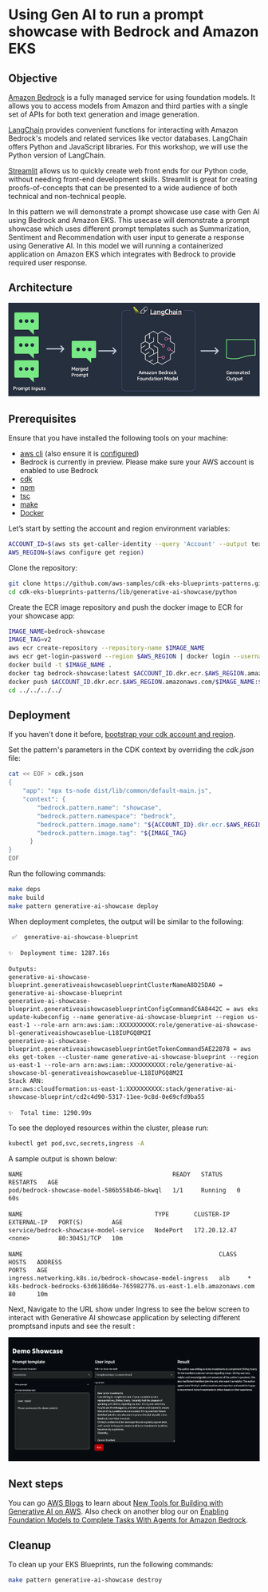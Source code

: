 # Using Gen AI to run a prompt showcase with Bedrock and Amazon EKS

## Objective

[Amazon Bedrock](https://aws.amazon.com/bedrock/) is a fully managed service for using foundation models. It allows you to access models from Amazon and third parties with a single set of APIs for both text generation and image generation.

[LangChain](https://python.langchain.com/) provides convenient functions for interacting with Amazon Bedrock's models and related services like vector databases. LangChain offers Python and JavaScript libraries. For this workshop, we will use the Python version of LangChain.

[Streamlit](https://streamlit.io/) allows us to quickly create web front ends for our Python code, without needing front-end development skills. Streamlit is great for creating proofs-of-concepts that can be presented to a wide audience of both technical and non-technical people.

In this pattern we will demonstrate a prompt showcase use case with Gen AI using Bedrock and Amazon EKS. This usecase will demonstrate a prompt showcase which uses different prompt templates such as Summarization, Sentiment and Recommendation with user input to generate a response using Generative AI. In this model we will running a containerized application on Amazon EKS which integrates with Bedrock to provide required user response.

## Architecture

![Showcase Architecture](../images/generativeai-showcase-architecture.jpg)

## Prerequisites

Ensure that you have installed the following tools on your machine:

- [aws cli](https://docs.aws.amazon.com/cli/latest/userguide/install-cliv2.html) (also ensure it is [configured](https://docs.aws.amazon.com/cli/latest/userguide/getting-started-quickstart.html#getting-started-quickstart-new))
- Bedrock is currently in preview. Please make sure your AWS account is enabled to use Bedrock
- [cdk](https://docs.aws.amazon.com/cdk/v2/guide/getting_started.html#getting_started_install)
- [npm](https://docs.npmjs.com/cli/v8/commands/npm-install)
- [tsc](https://www.typescriptlang.org/download)
- [make](https://www.gnu.org/software/make/)
- [Docker](https://docs.docker.com/get-docker/)

Let’s start by setting the account and region environment variables:

```sh
ACCOUNT_ID=$(aws sts get-caller-identity --query 'Account' --output text)
AWS_REGION=$(aws configure get region)
```

Clone the repository:

```sh
git clone https://github.com/aws-samples/cdk-eks-blueprints-patterns.git
cd cdk-eks-blueprints-patterns/lib/generative-ai-showcase/python
```
Create the ECR image repository and push the docker image to ECR for your showcase app:

```sh
IMAGE_NAME=bedrock-showcase
IMAGE_TAG=v2
aws ecr create-repository --repository-name $IMAGE_NAME
aws ecr get-login-password --region $AWS_REGION | docker login --username AWS --password-stdin $ACCOUNT_ID.dkr.ecr.$AWS_REGION.amazonaws.com
docker build -t $IMAGE_NAME .
docker tag bedrock-showcase:latest $ACCOUNT_ID.dkr.ecr.$AWS_REGION.amazonaws.com/$IMAGE_NAME:$IMAGE_TAG
docker push $ACCOUNT_ID.dkr.ecr.$AWS_REGION.amazonaws.com/$IMAGE_NAME:$IMAGE_TAG
cd ../../../../
```

## Deployment

If you haven't done it before, [bootstrap your cdk account and region](https://docs.aws.amazon.com/cdk/v2/guide/bootstrapping.html).

Set the pattern's parameters in the CDK context by overriding the _cdk.json_ file:

```sh
cat << EOF > cdk.json
{
    "app": "npx ts-node dist/lib/common/default-main.js",
    "context": {
        "bedrock.pattern.name": "showcase",
        "bedrock.pattern.namespace": "bedrock",
        "bedrock.pattern.image.name": "${ACCOUNT_ID}.dkr.ecr.$AWS_REGION.amazonaws.com/${IMAGE_NAME}",
        "bedrock.pattern.image.tag": "${IMAGE_TAG}
      }
}
EOF
```

Run the following commands:

```sh
make deps
make build
make pattern generative-ai-showcase deploy
```
When deployment completes, the output will be similar to the following:

```output
 ✅  generative-ai-showcase-blueprint

✨  Deployment time: 1287.16s

Outputs:
generative-ai-showcase-blueprint.generativeaishowcaseblueprintClusterNameA8D25DA0 = generative-ai-showcase-blueprint
generative-ai-showcase-blueprint.generativeaishowcaseblueprintConfigCommandC6A8442C = aws eks update-kubeconfig --name generative-ai-showcase-blueprint --region us-east-1 --role-arn arn:aws:iam::XXXXXXXXXX:role/generative-ai-showcase-bl-generativeaishowcaseblue-L18IUPGQ8M2I
generative-ai-showcase-blueprint.generativeaishowcaseblueprintGetTokenCommand5AE22878 = aws eks get-token --cluster-name generative-ai-showcase-blueprint --region us-east-1 --role-arn arn:aws:iam::XXXXXXXXXX:role/generative-ai-showcase-bl-generativeaishowcaseblue-L18IUPGQ8M2I
Stack ARN:
arn:aws:cloudformation:us-east-1:XXXXXXXXXX:stack/generative-ai-showcase-blueprint/cd2c4d90-5317-11ee-9c8d-0e69cfd9ba55

✨  Total time: 1290.99s
```

To see the deployed resources within the cluster, please run:

```sh
kubectl get pod,svc,secrets,ingress -A
```

A sample output is shown below:

```output
NAME                                          READY   STATUS    RESTARTS   AGE
pod/bedrock-showcase-model-586b558b46-bkwql   1/1     Running   0          60s

NAME                                     TYPE       CLUSTER-IP     EXTERNAL-IP   PORT(S)        AGE
service/bedrock-showcase-model-service   NodePort   172.20.12.47   <none>        80:30451/TCP   10m

NAME                                                       CLASS   HOSTS   ADDRESS                                                                 PORTS   AGE
ingress.networking.k8s.io/bedrock-showcase-model-ingress   alb     *       k8s-bedrock-bedrocks-63d6186d4e-765982776.us-east-1.elb.amazonaws.com   80      10m
```

Next, Navigate to the URL show under Ingress to see the below screen to interact with Generative AI showcase application by selecting different promptsand inputs and see the result :

![Showcase application](../images/generativeai-showcase-demo-output.jpg)

## Next steps

You can go [AWS Blogs](https://aws.amazon.com/blogs/) to learn about [New Tools for Building with Generative AI on AWS](https://aws.amazon.com/blogs/machine-learning/announcing-new-tools-for-building-with-generative-ai-on-aws/). Also check on another blog our on [Enabling Foundation Models to Complete Tasks With Agents for Amazon Bedrock](https://aws.amazon.com/blogs/aws/preview-enable-foundation-models-to-complete-tasks-with-agents-for-amazon-bedrock/). 

## Cleanup

To clean up your EKS Blueprints, run the following commands:

```sh
make pattern generative-ai-showcase destroy 
```
